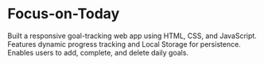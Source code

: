 # Focus-on-Today
  Built a responsive goal-tracking web app using HTML, CSS, and JavaScript.
  Features dynamic progress tracking and Local Storage for persistence.
  Enables users to add, complete, and delete daily goals.
